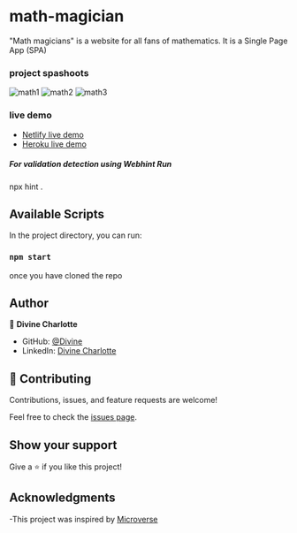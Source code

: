 # math-magician

"Math magicians" is a website for all fans of mathematics. It is a Single Page App (SPA)

### project spashoots
![math1](https://user-images.githubusercontent.com/60146030/177217028-758cf52e-39c3-4b01-aa9f-afebc8916816.JPG)
![math2](https://user-images.githubusercontent.com/60146030/177217050-c427d549-ddba-4e7a-91fd-2f807a3ffb2b.JPG)
![math3](https://user-images.githubusercontent.com/60146030/177217076-7cfa1480-ea2b-48a9-83a8-ba6f4742a6de.JPG)

### live demo
 - [Netlify live demo](https://thunderous-sawine-3c7e05.netlify.app/)
 - [Heroku live demo](https://math-magician-ap.herokuapp.com/)


##### For validation detection using Webhint Run

npx hint .

## Available Scripts

In the project directory, you can run:

### `npm start`
once you have cloned the repo



## Author

👤 **Divine Charlotte**

- GitHub: [@Divine](https://github.com/divinecharlotte)
- LinkedIn: [Divine Charlotte](https://www.linkedin.com/in/charlotte-divine-dusenge-31b19017a/)

## 🤝 Contributing

Contributions, issues, and feature requests are welcome!

Feel free to check the [issues page](https://github.com/divinecharlotte/math-magician/issues).

## Show your support

Give a ⭐️ if you like this project!

## Acknowledgments

-This project was inspired by [Microverse](https://www.microverse.org)


